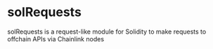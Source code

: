 # solRequests
solRequests is a request-like module for Solidity  to make requests to offchain APIs via Chainlink nodes
